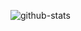 ![github-stats](https://github-readme-stats-sigma-five.vercel.app/api?username=ferdinandyb&show_icons=true&theme=dracula&hide_title=true)
